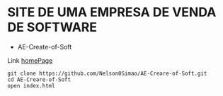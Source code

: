 # SITE DE UMA EMPRESA DE VENDA DE SOFTWARE
- AE-Create-of-Soft

Link [homePage](https://nelson0simao.github.io/AE-Creare-of-Soft/)

```
git clone https://github.com/Nelson0Simao/AE-Creare-of-Soft.git 
cd AE-Creare-of-Soft
open index.html
```
